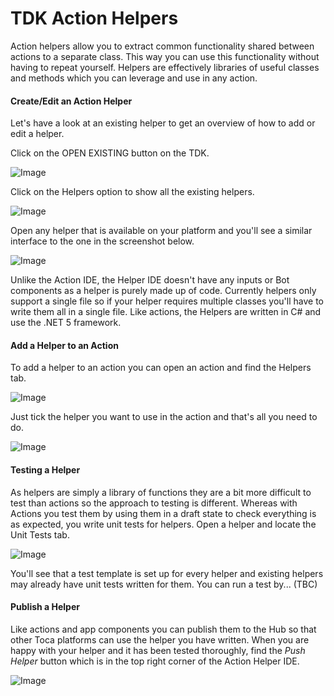 
# TDK Action Helpers



 
Action helpers allow you to extract common functionality shared between actions to a separate class. This way you can use this functionality without having to repeat yourself. Helpers are effectively libraries of useful classes and methods which you can leverage and use in any action.

#### Create/Edit an Action Helper

Let's have a look at an existing helper to get an overview of how to add or edit a helper.
 
Click on the OPEN EXISTING button on the TDK.

![Image](https://docs.google.com/drawings/u/0/d/spzsDf0xQrH7WfP4N1wKd-g/image?w=584&h=370&rev=8&ac=1&parent=1021Hys0a2A5pml4_OnXLucoUj01SY38hCWhwtsvqraM) 

 
Click on the Helpers option to show all the existing helpers.

![Image](https://docs.google.com/drawings/u/0/d/sx05epVhNSwXZi7li_JzcEw/image?w=602&h=324&rev=7&ac=1&parent=1021Hys0a2A5pml4_OnXLucoUj01SY38hCWhwtsvqraM) 

Open any helper that is available on your platform and you'll see a similar interface to the one in the screenshot below.

![Image](https://lh4.googleusercontent.com/WzOXgGkC7XJ9qB3y-xQaXbhYSYqzucPs4EsiWS-26r00FNbzYrpPQ9EsN8RuF58ltHIUdECemvEaF4lWGmKUcfeeZ1ZLUBYFFxTYmmTO_dOqyospBPfAjQIY-9xarnUuTsO_-yWW) 

 
Unlike the Action IDE, the Helper IDE doesn't have any inputs or Bot components as a helper is purely made up of code. Currently helpers only support a single file so if your helper requires multiple classes you'll have to write them all in a single file.
Like actions, the Helpers are written in C# and use the .NET 5 framework.

#### Add a Helper to an Action

To add a helper to an action you can open an action and find the Helpers tab.

![Image](https://docs.google.com/drawings/u/0/d/s-TbrWpdY13078NmAeTd-mQ/image?w=602&h=264&rev=7&ac=1&parent=1021Hys0a2A5pml4_OnXLucoUj01SY38hCWhwtsvqraM) 

Just tick the helper you want to use in the action and that's all you need to do.

![Image](https://lh6.googleusercontent.com/7Dcn37or7GAeDtY55QVUhN0fe0ihZLPJ-4qrRzr0gDzP6STxxelnpdsa61LR1gk6DSP6Vy-uw78CPGEyOEkUyZthw9-pz757rnFDmRU0WCJBhuPfziP5VDqYIEbqJTSK6TXvK7PO) 


#### Testing a Helper

As helpers are simply a library of functions they are a bit more difficult to test than actions so the approach to testing is different. Whereas with Actions you test them by using them in a draft state to check everything is as expected, you write unit tests for helpers.
Open a helper and locate the Unit Tests tab.

![Image](https://lh4.googleusercontent.com/VSV4jJ46mkCrXyal3YfuP0xb6oIVQq-GyBvY2jlb6_jnXmJ9SrIoEEPhJaYbS-PcuMF5YZTOw_NyJs3F9pUsVFrWdsfPdNKMC82wBBS8tjV5XkpPp8zlXnzblad_NbkkvcLFdBLI) 

You'll see that a test template is set up for every helper and existing helpers may already have unit tests written for them.
You can run a test by... (TBC)

#### Publish a Helper

Like actions and app components you can publish them to the Hub so that other Toca platforms can use the helper you have written.
When you are happy with your helper and it has been tested thoroughly, find the *Push Helper* button which is in the top right corner of the Action Helper IDE.

 

![Image](https://docs.google.com/drawings/u/0/d/saUpINAzVKY2miLDYESf3rA/image?w=259&h=164&rev=7&ac=1&parent=1021Hys0a2A5pml4_OnXLucoUj01SY38hCWhwtsvqraM) 

 
